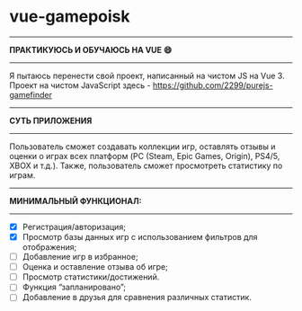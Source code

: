 # vue-gamepoisk

--------------------------

**ПРАКТИКУЮСЬ И ОБУЧАЮСЬ НА VUE :smile:**

--------------------------

Я пытаюсь перенести свой проект, написанный на чистом JS на Vue 3. <br> Проект на чистом JavaScript здесь - https://github.com/2299/purejs-gamefinder


--------------------------

**СУТЬ ПРИЛОЖЕНИЯ**

--------------------------

Пользователь сможет создавать коллекции игр, оставлять отзывы и оценки о играх всех платформ (PC (Steam, Epic Games, Origin), PS4/5, XBOX и т.д.). Также, пользователь сможет просмотреть статистику по играм.

--------------------------

**МИНИМАЛЬНЫЙ ФУНКЦИОНАЛ:**

--------------------------

- [x] Регистрация/авторизация;
- [x] Просмотр базы данных игр с использованием фильтров для отображения;
- [ ] Добавление игр в избранное;
- [ ] Оценка и оставление отзыва об игре;
- [ ] Просмотр статистики/достижений.
- [ ] Функция “запланировано”;
- [ ] Добавление в друзья для сравнения различных статистик.
